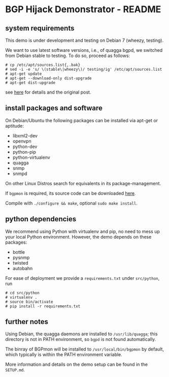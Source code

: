 # BGP Hijack Demonstrator - README

## system requirements

This demo is under development and testing on Debian 7 (wheezy, testing). 

We want to use latest software versions, i.e., of quagga bgpd, we switched from
Debian stable to testing. To do so, proceed as follows:

    # cp /etc/apt/sources.list{,.bak}
    # sed -i -e 's/ \(stable\|wheezy\)/ testing/ig' /etc/apt/sources.list
    # apt-get update
    # apt-get --download-only dist-upgrade
    # apt-get dist-upgrade

see [here](http://unix.stackexchange.com/questions/90389/how-to-upgrade-debian-stable-wheezy-to-testing-jessie)
for details and the original post.

## install packages and software

On Debian/Ubuntu the following packages can be installed via apt-get or aptitude:

 - libxml2-dev
 - openvpn
 - python-dev
 - python-pip
 - python-virtualenv
 - quagga
 - snmp
 - snmpd

On other Linux Distros search for equivalents in its package-management.

If `bgpmon` is required, its source code can be downloaded 
[here](http://bgpmon.netsec.colostate.edu/index.php/download).

Compile with `./configure && make`, optional `sudo make install`.

## python dependencies

We recommend using Python with virtualenv and pip, no need to mess up your
local Python environment. However, the demo depends on these packages:

 - bottle
 - pysnmp
 - twisted
 - autobahn

For ease of deployment we provide a `requirements.txt` under `src/python`, run

    # cd src/python
    # virtualenv .
    # source bin/activate
    # pip install -r requirements.txt

## further notes

Using Debian, the quagga daemons are installed to `/usr/lib/quagga`; this directory
is not in PATH environment, so `bgpd` is not found automatically.

The binray of BGPmon will be installed to `/usr/local/bin/bgpmon` by default, which
typically is within the PATH environment variable.

More information and details on the demo setup can be found in the `SETUP.md`.